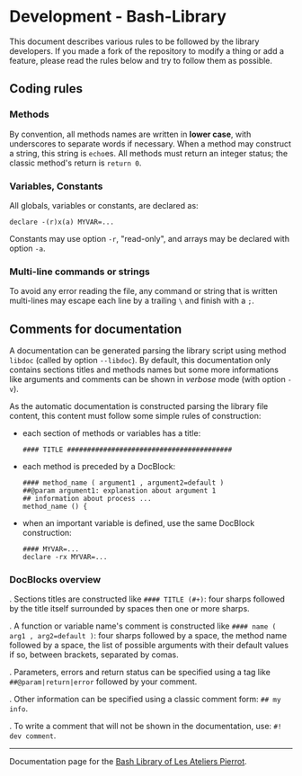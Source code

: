 Development - Bash-Library
=================================

This document describes various rules to be followed by the library developers. If you made
a fork of the repository to modify a thing or add a feature, please read the rules below
and try to follow them as possible.


## Coding rules

### Methods

By convention, all methods names are written in **lower case**, with underscores to separate
words if necessary. When a method may construct a string, this string is `echo`es. All methods
must return an integer status; the classic method's return is `return 0`.

### Variables, Constants

All globals, variables or constants, are declared as:

    declare -(r)x(a) MYVAR=...

Constants may use option `-r`, "read-only", and arrays may be declared with option `-a`.

### Multi-line commands or strings

To avoid any error reading the file, any command or string that is written multi-lines may
escape each line by a trailing `\` and finish with a `;`.


## Comments for documentation

A documentation can be generated parsing the library script using method `libdoc` (called
by option `--libdoc`). By default, this documentation only contains sections titles and 
methods names but some more informations like arguments and comments can be shown in
*verbose* mode (with option `-v`).

As the automatic documentation is constructed parsing the library file content, this content
must follow some simple rules of construction:

-   each section of methods or variables has a title:

        #### TITLE #########################################

-   each method is preceded by a DocBlock:

        #### method_name ( argument1 , argument2=default )
        ##@param argument1: explanation about argument 1
        ## information about process ...
        method_name () {

-   when an important variable is defined, use the same DocBlock construction:

        #### MYVAR=...
        declare -rx MYVAR=...

### DocBlocks overview

. Sections titles are constructed like `#### TITLE (#+)`: four sharps followed by the title
itself surrounded by spaces then one or more sharps.

. A function or variable name's comment is constructed like `#### name ( arg1 , arg2=default )`:
four sharps followed by a space, the method name followed by a space, the list of possible
arguments with their default values if so, between brackets, separated by comas.

. Parameters, errors and return status can be specified using a tag like `##@param|return|error`
followed by your comment.

. Other information can be specified using a classic comment form: `## my info`.

. To write a comment that will not be shown in the documentation, use: `#! dev comment`.


--------------

Documentation page for the [Bash Library of Les Ateliers Pierrot](http://github.com/atelierspierrot/bash-library).
